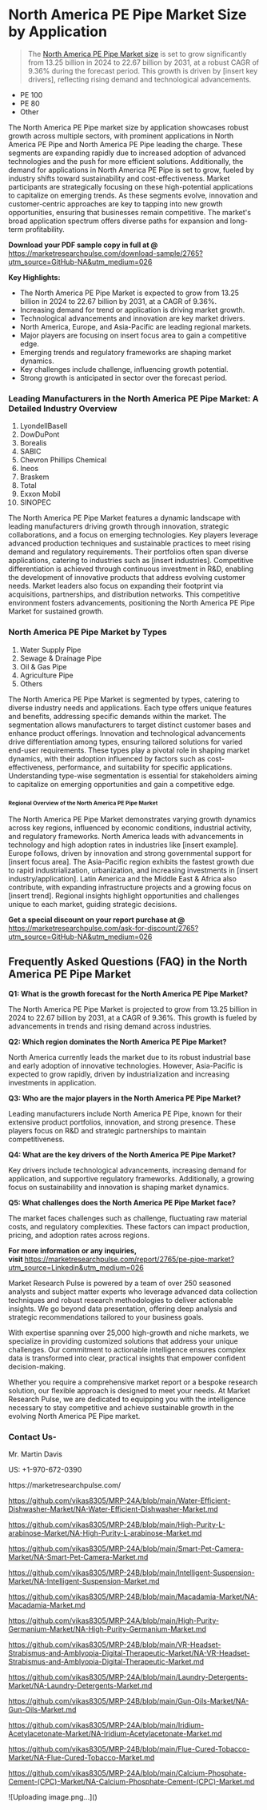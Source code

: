 
<h1>North America PE Pipe Market&nbsp;Size by Application</h1><blockquote><p>The <a href="https://marketresearchpulse.com/download-sample/2765?utm_source=GitHub-NA&amp;utm_medium=026">North America PE Pipe Market size</a> is set to grow significantly from 13.25 billion in 2024 to 22.67 billion by 2031, at a robust CAGR of 9.36% during the forecast period. This growth is driven by [insert key drivers], reflecting rising demand and technological advancements.</p></blockquote><ul><li>PE 100 <li> PE 80 <li> Other</li></ul><p>The North America PE Pipe market size by application showcases robust growth across multiple sectors, with prominent applications in North America PE Pipe and North America PE Pipe leading the charge. These segments are expanding rapidly due to increased adoption of advanced technologies and the push for more efficient solutions. Additionally, the demand for applications in North America PE Pipe is set to grow, fueled by industry shifts toward sustainability and cost-effectiveness. Market participants are strategically focusing on these high-potential applications to capitalize on emerging trends. As these segments evolve, innovation and customer-centric approaches are key to tapping into new growth opportunities, ensuring that businesses remain competitive. The market's broad application spectrum offers diverse paths for expansion and long-term profitability.</p><p><strong>Download your PDF sample copy in full at @ </strong><a href="https://marketresearchpulse.com/download-sample/2765?utm_source=GitHub-NA&amp;utm_medium=026">https://marketresearchpulse.com/download-sample/2765?utm_source=GitHub-NA&amp;utm_medium=026</a></p><p><strong>Key Highlights: </strong></p><ul><li>The North America PE Pipe Market is expected to grow from 13.25 billion in 2024 to 22.67 billion by 2031, at a CAGR of 9.36%.</li><li>Increasing demand for trend or application is driving market growth.</li><li>Technological advancements and innovation are key market drivers.</li><li>North America, Europe, and Asia-Pacific are leading regional markets.</li><li>Major players are focusing on insert focus area to gain a competitive edge.</li><li>Emerging trends and regulatory frameworks are shaping market dynamics.</li><li>Key challenges include challenge, influencing growth potential.</li><li>Strong growth is anticipated in sector over the forecast period.</li></ul><h3>Leading Manufacturers in the North America PE Pipe Market: A Detailed Industry Overview</h3><ol><li>LyondellBasell</li><li>DowDuPont</li><li>Borealis</li><li>SABIC</li><li>Chevron Phillips Chemical</li><li>Ineos</li><li>Braskem</li><li>Total</li><li>Exxon Mobil</li><li>SINOPEC</li></ol><div class="flex max-w-full flex-col flex-grow"><div class="min-h-8 text-message flex w-full flex-col items-end gap-2 whitespace-normal break-words [.text-message+&amp;]:mt-5" dir="auto" data-message-author-role="assistant" data-message-id="fd8432e4-4910-450d-b182-61b7bfb0a01f" data-message-model-slug="gpt-4o"><div class="flex w-full flex-col gap-1 empty:hidden first:pt-[3px]"><div class="markdown prose w-full break-words dark:prose-invert light"><p>The North America PE Pipe Market features a dynamic landscape with leading manufacturers driving growth through innovation, strategic collaborations, and a focus on emerging technologies. Key players leverage advanced production techniques and sustainable practices to meet rising demand and regulatory requirements. Their portfolios often span diverse applications, catering to industries such as [insert industries]. Competitive differentiation is achieved through continuous investment in R&amp;D, enabling the development of innovative products that address evolving customer needs. Market leaders also focus on expanding their footprint via acquisitions, partnerships, and distribution networks. This competitive environment fosters advancements, positioning the North America PE Pipe Market for sustained growth.</p></div></div></div></div><h3>North America PE Pipe Market by Types</h3><ol><li>Water Supply Pipe <li> Sewage & Drainage Pipe <li> Oil & Gas Pipe <li> Agriculture Pipe <li> Others</li></ol><div class="flex max-w-full flex-col flex-grow"><div class="min-h-8 text-message flex w-full flex-col items-end gap-2 whitespace-normal break-words [.text-message+&amp;]:mt-5" dir="auto" data-message-author-role="assistant" data-message-id="084470be-0bb7-4664-bddf-5156b4f41249" data-message-model-slug="gpt-4o-mini"><div class="flex w-full flex-col gap-1 empty:hidden first:pt-[3px]"><div class="markdown prose w-full break-words dark:prose-invert light"><p>The North America PE Pipe Market is segmented by types, catering to diverse industry needs and applications. Each type offers unique features and benefits, addressing specific demands within the market. The segmentation allows manufacturers to target distinct customer bases and enhance product offerings. Innovation and technological advancements drive differentiation among types, ensuring tailored solutions for varied end-user requirements. These types play a pivotal role in shaping market dynamics, with their adoption influenced by factors such as cost-effectiveness, performance, and suitability for specific applications. Understanding type-wise segmentation is essential for stakeholders aiming to capitalize on emerging opportunities and gain a competitive edge.</p></div></div></div></div><h3><span style="font-size: 11px;">Regional Overview of the North America PE Pipe Market</span></h3><div class="flex max-w-full flex-col flex-grow"><div class="min-h-8 text-message flex w-full flex-col items-end gap-2 whitespace-normal break-words [.text-message+&amp;]:mt-5" dir="auto" data-message-author-role="assistant" data-message-id="e9038762-ce64-4e30-91c9-9bd413514231" data-message-model-slug="gpt-4o-mini"><div class="flex w-full flex-col gap-1 empty:hidden first:pt-[3px]"><div class="markdown prose w-full break-words dark:prose-invert light"><p>The North America PE Pipe Market demonstrates varying growth dynamics across key regions, influenced by economic conditions, industrial activity, and regulatory frameworks. North America leads with advancements in technology and high adoption rates in industries like [insert example]. Europe follows, driven by innovation and strong governmental support for [insert focus area]. The Asia-Pacific region exhibits the fastest growth due to rapid industrialization, urbanization, and increasing investments in [insert industry/application]. Latin America and the Middle East &amp; Africa also contribute, with expanding infrastructure projects and a growing focus on [insert trend]. Regional insights highlight opportunities and challenges unique to each market, guiding strategic decisions.</p></div></div></div></div><p><strong>Get a special discount on your report purchase at @ </strong><a href="https://marketresearchpulse.com/ask-for-discount/2765?utm_source=GitHub-NA&amp;utm_medium=026">https://marketresearchpulse.com/ask-for-discount/2765?utm_source=GitHub-NA&amp;utm_medium=026</a></p><h2>Frequently Asked Questions (FAQ) in the North America PE Pipe Market</h2><p><strong>Q1: What is the growth forecast for the North America PE Pipe Market?</strong></p><p>The North America PE Pipe Market is projected to grow from 13.25 billion in 2024 to 22.67 billion by 2031, at a CAGR of 9.36%. This growth is fueled by advancements in trends and rising demand across industries.</p><p><strong>Q2: Which region dominates the North America PE Pipe Market?</strong></p><p>North America currently leads the market due to its robust industrial base and early adoption of innovative technologies. However, Asia-Pacific is expected to grow rapidly, driven by industrialization and increasing investments in application.</p><p><strong>Q3: Who are the major players in the North America PE Pipe Market?</strong></p><p>Leading manufacturers include North America PE Pipe, known for their extensive product portfolios, innovation, and strong presence. These players focus on R&amp;D and strategic partnerships to maintain competitiveness.</p><p><strong>Q4: What are the key drivers of the North America PE Pipe Market?</strong></p><p>Key drivers include technological advancements, increasing demand for application, and supportive regulatory frameworks. Additionally, a growing focus on sustainability and innovation is shaping market dynamics.</p><p><strong>Q5: What challenges does the North America PE Pipe Market face?</strong></p><p>The market faces challenges such as challenge, fluctuating raw material costs, and regulatory complexities. These factors can impact production, pricing, and adoption rates across regions.</p><p><strong>For more information or any inquiries, visit&nbsp;</strong><a href="https://marketresearchpulse.com/report/2765/pe-pipe-market?utm_source=Linkedin&utm_medium=026">https://marketresearchpulse.com/report/2765/pe-pipe-market?utm_source=Linkedin&utm_medium=026</a></p><p>Market Research Pulse is powered by a team of over 250 seasoned analysts and subject matter experts who leverage advanced data collection techniques and robust research methodologies to deliver actionable insights. We go beyond data presentation, offering deep analysis and strategic recommendations tailored to your business goals.</p><p>With expertise spanning over 25,000 high-growth and niche markets, we specialize in providing customized solutions that address your unique challenges. Our commitment to actionable intelligence ensures complex data is transformed into clear, practical insights that empower confident decision-making.</p><p>Whether you require a comprehensive market report or a bespoke research solution, our flexible approach is designed to meet your needs. At Market Research Pulse, we are dedicated to equipping you with the intelligence necessary to stay competitive and achieve sustainable growth in the evolving North America PE Pipe market.</p><h3><strong>Contact Us-</strong></h3><p>Mr. Martin Davis</p><p>US: +1-970-672-0390</p><p>https://marketresearchpulse.com/</p><p><a href="https://github.com/vikas8305/MRP-24A/blob/main/Water-Efficient-Dishwasher-Market/NA-Water-Efficient-Dishwasher-Market.md">https://github.com/vikas8305/MRP-24A/blob/main/Water-Efficient-Dishwasher-Market/NA-Water-Efficient-Dishwasher-Market.md</a></p><p><a href="https://github.com/vikas8305/MRP-24B/blob/main/High-Purity-L-arabinose-Market/NA-High-Purity-L-arabinose-Market.md">https://github.com/vikas8305/MRP-24B/blob/main/High-Purity-L-arabinose-Market/NA-High-Purity-L-arabinose-Market.md</a></p><p><a href="https://github.com/vikas8305/MRP-24A/blob/main/Smart-Pet-Camera-Market/NA-Smart-Pet-Camera-Market.md">https://github.com/vikas8305/MRP-24A/blob/main/Smart-Pet-Camera-Market/NA-Smart-Pet-Camera-Market.md</a></p><p><a href="https://github.com/vikas8305/MRP-24B/blob/main/Intelligent-Suspension-Market/NA-Intelligent-Suspension-Market.md">https://github.com/vikas8305/MRP-24B/blob/main/Intelligent-Suspension-Market/NA-Intelligent-Suspension-Market.md</a></p><p><a href="https://github.com/vikas8305/MRP-24B/blob/main/Macadamia-Market/NA-Macadamia-Market.md">https://github.com/vikas8305/MRP-24B/blob/main/Macadamia-Market/NA-Macadamia-Market.md</a></p><p><a href="https://github.com/vikas8305/MRP-24A/blob/main/High-Purity-Germanium-Market/NA-High-Purity-Germanium-Market.md">https://github.com/vikas8305/MRP-24A/blob/main/High-Purity-Germanium-Market/NA-High-Purity-Germanium-Market.md</a></p><p><a href="https://github.com/vikas8305/MRP-24B/blob/main/VR-Headset-Strabismus-and-Amblyopia-Digital-Therapeutic-Market/NA-VR-Headset-Strabismus-and-Amblyopia-Digital-Therapeutic-Market.md">https://github.com/vikas8305/MRP-24B/blob/main/VR-Headset-Strabismus-and-Amblyopia-Digital-Therapeutic-Market/NA-VR-Headset-Strabismus-and-Amblyopia-Digital-Therapeutic-Market.md</a></p><p><a href="https://github.com/vikas8305/MRP-24A/blob/main/Laundry-Detergents-Market/NA-Laundry-Detergents-Market.md">https://github.com/vikas8305/MRP-24A/blob/main/Laundry-Detergents-Market/NA-Laundry-Detergents-Market.md</a></p><p><a href="https://github.com/vikas8305/MRP-24B/blob/main/Gun-Oils-Market/NA-Gun-Oils-Market.md">https://github.com/vikas8305/MRP-24B/blob/main/Gun-Oils-Market/NA-Gun-Oils-Market.md</a></p><p><a href="https://github.com/vikas8305/MRP-24A/blob/main/Iridium-Acetylacetonate-Market/NA-Iridium-Acetylacetonate-Market.md">https://github.com/vikas8305/MRP-24A/blob/main/Iridium-Acetylacetonate-Market/NA-Iridium-Acetylacetonate-Market.md</a></p><p><a href="https://github.com/vikas8305/MRP-24B/blob/main/Flue-Cured-Tobacco-Market/NA-Flue-Cured-Tobacco-Market.md">https://github.com/vikas8305/MRP-24B/blob/main/Flue-Cured-Tobacco-Market/NA-Flue-Cured-Tobacco-Market.md</a></p><p><a href="https://github.com/vikas8305/MRP-24A/blob/main/Calcium-Phosphate-Cement-(CPC)-Market/NA-Calcium-Phosphate-Cement-(CPC)-Market.md">https://github.com/vikas8305/MRP-24A/blob/main/Calcium-Phosphate-Cement-(CPC)-Market/NA-Calcium-Phosphate-Cement-(CPC)-Market.md</a></p>
![Uploading image.png…]()

